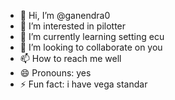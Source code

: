- 👋 Hi, I’m @ganendra0
- 👀 I’m interested in pilotter
- 🌱 I’m currently learning setting ecu
- 💞️ I’m looking to collaborate on you
- 📫 How to reach me well
- 😄 Pronouns: yes
- ⚡ Fun fact: i have vega standar

<!---
ganendra0/ganendra0 is a ✨ special ✨ repository because its `README.md` (this file) appears on your GitHub profile.
You can click the Preview link to take a look at your changes.
--->
